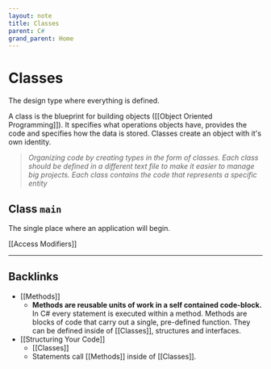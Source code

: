 ```yaml
---
layout: note
title: Classes
parent: C#
grand_parent: Home
---
```


# Classes

The design type where everything is defined.

A class is the blueprint for building objects ([[Object Oriented Programming]]). It specifies what operations objects have, provides the code and specifies how the data is stored. Classes create an object with it's own identity.

> _Organizing code by creating types in the form of classes. Each class should be defined in a different text file to make it easier to manage big projects. Each class contains the code that represents a specific entity_

## Class `main`

The single place where an application will begin.

[[Access Modifiers]]

---

## Backlinks

- [[Methods]]
  - **Methods are reusable units of work in a self contained code-block.** In C# every statement is executed within a method. Methods are blocks of code that carry out a single, pre-defined function. They can be defined inside of [[Classes]], structures and interfaces.
- [[Structuring Your Code]]
  - [[Classes]]
  - Statements call [[Methods]] inside of [[Classes]].
